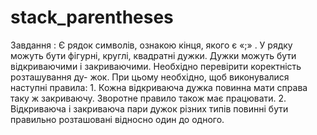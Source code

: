 # stack_parentheses
Завдання : Є рядок символів, ознакою кінця, якого є «;» . У рядку можуть бути фігурні, круглі, квадратні дужки. Дужки можуть бути відкриваючими і закриваючими. Необхідно перевірити коректність розташування ду- жок. При цьому необхідно, щоб виконувалися наступні правила: 1. Кожна відкриваюча дужка повинна мати справа таку ж закриваючу. Зворотне правило також має працювати. 2. Відкриваюча і закриваюча пари дужок різних типів повинні бути правильно розташовані відносно один до одного.
